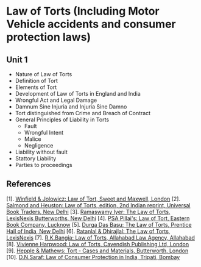 # Law of Torts (Including Motor Vehicle accidents and consumer protection laws)

## Unit 1
- Nature of Law of Torts
- Definition of Tort
- Elements of Tort
- Development of Law of Torts in England and India
- Wrongful Act and Legal Damage
- Damnum Sine Injuria and Injuria Sine Damno
- Tort distinguished from Crime and Breach of Contract
- General Principles of Liability in Torts
	- Fault
	- Wrongful Intent
	- Malice
	- Negligence
- Liability without fault
- Stattory Liability
- Parties to proceedings

## References
[1]. [Winfield & Jolowicz: Law of Tort, Sweet and Maxwell, London](#)
[2]. [Salmond and Heuston: Law of Torts, edition, 2nd Indian reprint, Universal Book Traders, New Delhi](#)
[3]. [Ramaswamy Iyer: The Law of Torts, LexisNexis Butterworths, New Delhi](#)
[4]. [PSA Pillai's: Law of Tort, Eastern Book Company, Lucknow](#)
[5]. [Durga Das Basu: The Law of Torts, Prentice Hall of India, New Delhi](#)
[6]. [Ratanlal & Dhirajlal: The Law of Torts, LexisNexis](#)
[7]. [R.K.Bangia: Law of Torts, Allahabad Law Agency, Allahabad](#)
[8]. [Vivienne Harpwood: Law of Torts, Cavendish Publishing Ltd, London](#)
[9]. [Hepple & Mathews: Tort - Cases and Materials, Butterworth, London](#)
[10]. [D.N.Saraf: Law of Consumer Protection in India, Tripati, Bombay](#)











